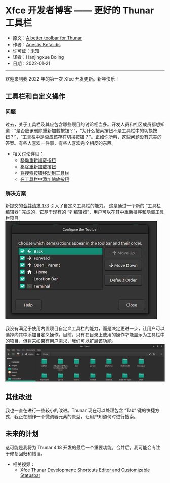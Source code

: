 # Xfce 开发者博客 —— 更好的 Thunar 工具栏 

- 原文：[A better toolbar for Thunar](http://users.uoa.gr/~sdi1800073/sources/xfce_blog10.html)
- 作者：[Anestis Kefalidis](http://users.uoa.gr/~sdi1800073/)
- 许可证：未知
- 译者：Hanjingxue Boling
- 日期：2022-01-21

----

欢迎来到我 2022 年的第一次 Xfce 开发更新。新年快乐！

## 工具栏和自定义操作

### 问题

过去，关于工具栏及其应包含哪些项目的讨论相当多。开发人员和社区成员都想知道：“是否应该删除重新加载按钮？”，“为什么搜索按钮不是工具栏中的切换按钮？”，“工具栏中是否应该存在切换按钮？”。正如你所料，这些问题没有完美的答案。有些人喜欢一件事，有些人喜欢完全相反的东西。

- 相关讨论详见：
    * [移动重新加载按钮](https://gitlab.xfce.org/xfce/thunar/-/merge_requests/99)
    * [移除重新加载按钮](https://gitlab.xfce.org/xfce/thunar/-/merge_requests/125)
    * [将搜索按钮移动到工具栏](https://gitlab.xfce.org/xfce/thunar/-/issues/621)
    * [在工具栏中添加缩放按钮](https://bugzilla.xfce.org/show_bug.cgi?id=11589)

### 解决方案

新提交的[合并请求 173](https://gitlab.xfce.org/xfce/thunar/-/merge_requests/173) 引入了自定义工具栏的能力。 这是通过一个新的 “工具栏编辑器” 完成的，它基于现有的 “列编辑器”，用户可以在其中重新排序和隐藏工具栏项目。  
    ![01](./images/toolbar_editor.png)  

我没有满足于使用内置项目自定义工具栏的能力，而是决定更进一步，让用户可以选择向其中添加自定义操作。目前，只有在目录上使用的操作才能显示为工具栏中的项目，但将来如果有用户需求，我们可以扩展该功能。  
    ![02](./images/toolbar.png)

## 其他改进

我也一直在进行一些较小的改进。Thunar 现在可以处理包含 “Tab” 键的快捷方式，我正在制作一个微调器元素的原型，让用户知道何时进行搜索。

## 未来的计划

这可能是我将为 Thunar 4.18 开发的最后一个重要功能。合并后，我可能会专注于修复回归和错误。

- 相关视频：
    * [Xfce Thunar Development: Shortcuts Editor and Customizable Statusbar](https://www.youtube.com/watch?v=sL6lXPnN9CM)
